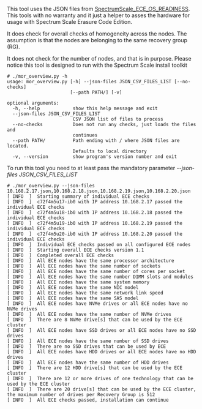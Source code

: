 This tool uses the JSON files from [SpectrumScale_ECE_OS_READINESS](https://github.com/IBM/SpectrumScale_ECE_OS_READINESS). This tools with no warranty and it just a helper to asses the hardware for usage with Spectrum Scale Erasure Code Edition.

It does check for overall checks of homogeneity across the nodes. The assumption is that the nodes are belonging to the same recovery group (RG).

It does not check for the number of nodes, and that is in purpose. Please notice this tool is designed to run with the Spectrum Scale install toolkit

```
# ./mor_overview.py -h
usage: mor_overview.py [-h] --json-files JSON_CSV_FILES_LIST [--no-checks]
                       [--path PATH/] [-v]

optional arguments:
  -h, --help            show this help message and exit
  --json-files JSON_CSV_FILES_LIST
                        CSV JSON list of files to process
  --no-checks           Does not run any checks, just loads the files and
                        continues
  --path PATH/          Path ending with / where JSON files are located.
                        Defaults to local directory
  -v, --version         show program's version number and exit
  ```

  To run this tool you need to at least pass the mandatory parameter *--json-files JSON_CSV_FILES_LIST*

```
# ./mor_overview.py --json-files 10.168.2.17.json,10.168.2.18.json,10.168.2.19.json,10.168.2.20.json
[ INFO  ]  Starting summary of individual ECE checks
[ INFO  ]  c72f4m5u17-ib0 with IP address 10.168.2.17 passed the individual ECE checks
[ INFO  ]  c72f4m5u18-ib0 with IP address 10.168.2.18 passed the individual ECE checks
[ INFO  ]  c72f4m5u19-ib0 with IP address 10.168.2.19 passed the individual ECE checks
[ INFO  ]  c72f4m5u20-ib0 with IP address 10.168.2.20 passed the individual ECE checks
[ INFO  ]  Individual ECE checks passed on all configured ECE nodes
[ INFO  ]  Starting overall ECE checks version 1.1
[ INFO  ]  Completed overall ECE checks
[ INFO  ]  All ECE nodes have the same processor architecture
[ INFO  ]  All ECE nodes have the same number of sockets
[ INFO  ]  All ECE nodes have the same number of cores per socket
[ INFO  ]  All ECE nodes have the same number DIMM slots and modules
[ INFO  ]  All ECE nodes have the same system memory
[ INFO  ]  All ECE nodes have the same NIC model
[ INFO  ]  All ECE nodes have the same network link speed
[ INFO  ]  All ECE nodes have the same SAS model
[ INFO  ]  All ECE nodes have NVMe drives or all ECE nodes have no NVMe drives
[ INFO  ]  All ECE nodes have the same number of NVMe drives
[ INFO  ]  There are 8 NVMe drive[s] that can be used by the ECE cluster
[ INFO  ]  All ECE nodes have SSD drives or all ECE nodes have no SSD drives
[ INFO  ]  All ECE nodes have the same number of SSD drives
[ INFO  ]  There are no SSD drives that can be used by ECE
[ INFO  ]  All ECE nodes have HDD drives or all ECE nodes have no HDD drives
[ INFO  ]  All ECE nodes have the same number of HDD drives
[ INFO  ]  There are 12 HDD drive[s] that can be used by the ECE cluster
[ INFO  ]  There are 12 or more drives of one technology that can be used by the ECE cluster
[ INFO  ]  There are 20 drive[s] that can be used by the ECE cluster, the maximum number of drives per Recovery Group is 512
[ INFO  ]  All ECE checks passed, installation can continue
```
